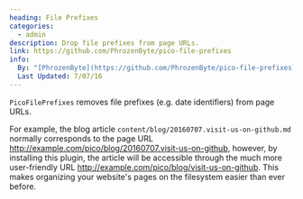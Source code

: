 ```yaml
---
heading: File Prefixes
categories:
  - admin
description: Drop file prefixes from page URLs.
link: https://github.com/PhrozenByte/pico-file-prefixes
info:
  By: "[PhrozenByte](https://github.com/PhrozenByte/pico-file-prefixes)"
  Last Updated: 7/07/16
---
```


`PicoFilePrefixes` removes file prefixes (e.g. date identifiers) from page URLs.

For example, the blog article `content/blog/20160707.visit-us-on-github.md` normally corresponds to the page URL <http://example.com/pico/blog/20160707.visit-us-on-github>, however, by installing this plugin, the article will be accessible through the much more user-friendly URL <http://example.com/pico/blog/visit-us-on-github>. This makes organizing your website's pages on the filesystem easier than ever before.
